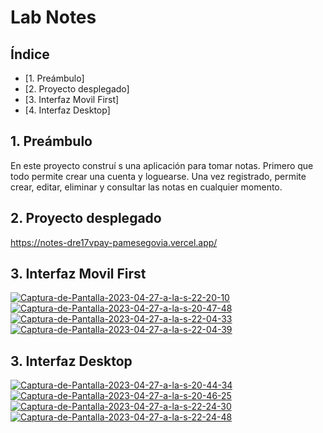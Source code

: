 # Lab Notes

## Índice

* [1. Preámbulo]
* [2. Proyecto desplegado]
* [3. Interfaz Movil First]
* [4. Interfaz Desktop]


## 1. Preámbulo

En este proyecto construí s una aplicación para tomar notas. Primero que todo permite crear una cuenta y loguearse. Una vez registrado, permite crear, editar, eliminar y consultar las notas en cualquier momento.



## 2. Proyecto desplegado
https://notes-dre17vpay-pamesegovia.vercel.app/


## 3. Interfaz Movil First
<a href="https://ibb.co/ySvKF46"><img src="https://i.ibb.co/4dvCR18/Captura-de-Pantalla-2023-04-27-a-la-s-22-20-10.png" alt="Captura-de-Pantalla-2023-04-27-a-la-s-22-20-10" border="0"></a>
<a href="https://ibb.co/YR9fBwC"><img src="https://i.ibb.co/p0D4j57/Captura-de-Pantalla-2023-04-27-a-la-s-20-47-48.png" alt="Captura-de-Pantalla-2023-04-27-a-la-s-20-47-48" border="0"></a>
<a href="https://ibb.co/D4c49rB"><img src="https://i.ibb.co/9nKnbZx/Captura-de-Pantalla-2023-04-27-a-la-s-22-04-33.png" alt="Captura-de-Pantalla-2023-04-27-a-la-s-22-04-33" border="0"></a>
<a href="https://ibb.co/NnD4cqv"><img src="https://i.ibb.co/7NM9sDf/Captura-de-Pantalla-2023-04-27-a-la-s-22-04-39.png" alt="Captura-de-Pantalla-2023-04-27-a-la-s-22-04-39" border="0"></a>


## 3. Interfaz Desktop
<a href="https://ibb.co/1vnHHXp"><img src="https://i.ibb.co/kHyYYDr/Captura-de-Pantalla-2023-04-27-a-la-s-20-44-34.png" alt="Captura-de-Pantalla-2023-04-27-a-la-s-20-44-34" border="0"></a>
<a href="https://ibb.co/8sYnQS7"><img src="https://i.ibb.co/3dR5PLC/Captura-de-Pantalla-2023-04-27-a-la-s-20-46-25.png" alt="Captura-de-Pantalla-2023-04-27-a-la-s-20-46-25" border="0"></a>
<a href="https://ibb.co/dPWr3zG"><img src="https://i.ibb.co/N9VskHZ/Captura-de-Pantalla-2023-04-27-a-la-s-22-24-30.png" alt="Captura-de-Pantalla-2023-04-27-a-la-s-22-24-30" border="0"></a>
<a href="https://ibb.co/MBXsnhg"><img src="https://i.ibb.co/GHh07Jd/Captura-de-Pantalla-2023-04-27-a-la-s-22-24-48.png" alt="Captura-de-Pantalla-2023-04-27-a-la-s-22-24-48" border="0"></a>

